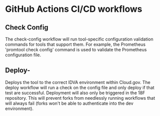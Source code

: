 # GitHub Actions CI/CD workflows

## Check Config
The check-config workflow will run tool-specific configuration validation
commands for tools that support them. For example, the Prometheus
'promtool check config' command is used to validate the Prometheus
configuration file.

## Deploy-<tool-name>
Deploys the tool to the correct IDVA environment within Cloud.gov. The
deploy workflow will run a check on the config file and only deploy if that
test are successful. Deployment will also only be triggered in the 18F
repository. This will prevent forks from needlessly running workflows that
will always fail (forks won't be able to authenticate into the dev environment).
